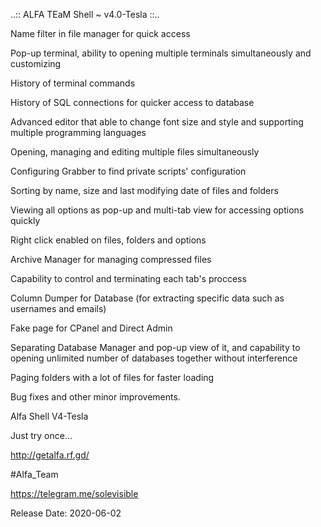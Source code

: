 ..:: ALFA TEaM Shell ~ v4.0-Tesla ::..

<p>Name filter in file manager for quick access</p>
<p>Pop-up terminal, ability to opening multiple terminals simultaneously and customizing</p>
<p>History of terminal commands</p>
<p>History of SQL connections for quicker access to database</p>
<p>Advanced editor that able to change font size and style and supporting multiple programming languages</p>
<p>Opening, managing and editing multiple files simultaneously</p>
<p>Configuring Grabber to find private scripts' configuration</p>
<p>Sorting by name, size and last modifying date of files and folders</p>
<p>Viewing all options as pop-up and multi-tab view for accessing options quickly</p>
<p>Right click enabled on files, folders and options</p>
<p>Archive Manager for managing compressed files</p>
<p>Capability to control and terminating each tab's proccess</p>
<p>Column Dumper for Database (for extracting specific data such as usernames and emails)</p>
<p>Fake page for CPanel and Direct Admin</p>
<p>Separating Database Manager and pop-up view of it, and capability to opening unlimited number of databases together without interference</p>
<p>Paging folders with a lot of files for faster loading</p>
<p>Bug fixes and other minor improvements.</p>

Alfa Shell V4-Tesla

Just try once...

http://getalfa.rf.gd/

#Alfa_Team

https://telegram.me/solevisible

Release Date: 2020-06-02
